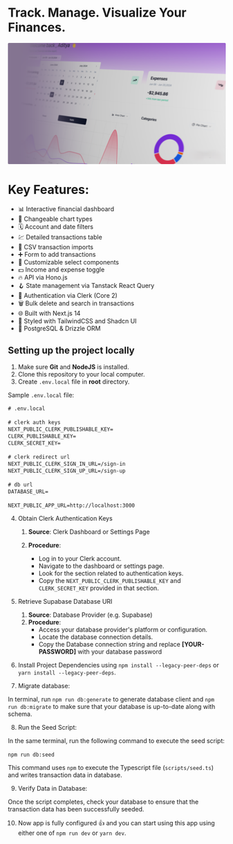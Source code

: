 # Track. Manage. Visualize Your Finances.

![Coin Sight](.github/images/coin-sight-dashboard.png)

# Key Features:
- 📊 Interactive financial dashboard
- 🔁 Changeable chart types
- 🗓 Account and date filters
- 💹 Detailed transactions table
- 🔄 CSV transaction imports
- ➕ Form to add transactions
- 🧩 Customizable select components
- 💵 Income and expense toggle
- 🔥 API via Hono.js
- 🪝 State management via Tanstack React Query
- 🔐 Authentication via Clerk (Core 2)
- 🗑  Bulk delete and search in transactions
- 🌐 Built with Next.js 14
- 🎨 Styled with TailwindCSS and Shadcn UI
- 💾 PostgreSQL & Drizzle ORM


##  Setting up the project locally

1. Make sure **Git** and **NodeJS** is installed.
2. Clone this repository to your local computer.
3. Create `.env.local` file in **root** directory.

Sample `.env.local` file:

```env
# .env.local

# clerk auth keys
NEXT_PUBLIC_CLERK_PUBLISHABLE_KEY=
CLERK_PUBLISHABLE_KEY=
CLERK_SECRET_KEY=

# clerk redirect url
NEXT_PUBLIC_CLERK_SIGN_IN_URL=/sign-in
NEXT_PUBLIC_CLERK_SIGN_UP_URL=/sign-up

# db url
DATABASE_URL=

NEXT_PUBLIC_APP_URL=http://localhost:3000

```

4. Obtain Clerk Authentication Keys

   1. **Source**: Clerk Dashboard or Settings Page
   2. **Procedure**:

      - Log in to your Clerk account.
      - Navigate to the dashboard or settings page.
      - Look for the section related to authentication keys.
      - Copy the `NEXT_PUBLIC_CLERK_PUBLISHABLE_KEY` and `CLERK_SECRET_KEY` provided in that section.

5. Retrieve Supabase Database URI

   1. **Source**: Database Provider (e.g. Supabase)
   2. **Procedure**:
      - Access your database provider's platform or configuration.
      - Locate the database connection details.
      - Copy the Database connection string and replace **[YOUR-PASSWORD]** with your database password

6. Install Project Dependencies using `npm install --legacy-peer-deps` or `yarn install --legacy-peer-deps`.

7. Migrate database:

In terminal, run `npm run db:generate` to generate database client and `npm run db:migrate` to make sure that your database is up-to-date along with schema.

8. Run the Seed Script:

In the same terminal, run the following command to execute the seed script:

`npm run db:seed`

This command uses `npm` to execute the Typescript file (`scripts/seed.ts`) and writes transaction data in database.

9. Verify Data in Database:

Once the script completes, check your database to ensure that the transaction data has been successfully seeded.

10. Now app is fully configured 👍 and you can start using this app using either one of `npm run dev` or `yarn dev`.
